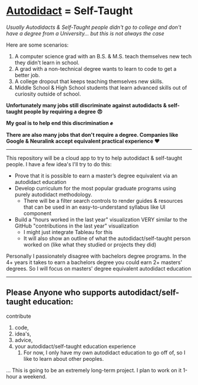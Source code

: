 # **[Autodidact](https://en.wikipedia.org/wiki/Autodidacticism) = Self-Taught**

_Usually Autodidacts & Self-Taught people didn't go to college and don't have a degree from a University... but this is not always the case_


Here are some scenarios:
1. A computer science grad with an B.S. & M.S. teach themselves new tech they didn't learn in school.
2. A grad with a non-technical degree wants to learn to code to get a better job.
3. A college dropout that keeps teaching themselves new skills.
4. Middle School & High School students that learn advanced skills out of curiosity outside of school.

**Unfortunately many jobs still discriminate against autodidacts & self-taught people by requiring a degree 😠** 

**My goal is to help end this discrimination ✊**

**There are also many jobs that don't require a degree. Companies like Google & Neuralink accept equivalent practical experience ❤️** 

****

This repository will be a cloud app to try to help autodidact & self-taught people. 
I have a few idea's I'll try to do this:
- Prove that it is possible to earn a master’s degree equivalent via an autodidact education
- Develop curriculum for the most popular graduate programs using purely autodidact methodology. 
  - There will be a filter search controls to render guides & resources that can be used in an easy-to-understand syllabus like UI component
- Build a "hours worked in the last year" visualization VERY similar to the GitHub "contributions in the last year" visualization
  - I might just integrate Tableau for this
  - It will also show an outline of what the autodidact/self-taught person worked on (like what they studied or projects they did)

Personally I passionately disagree with bachelors degree programs. In the 4+ years it takes to earn
a bachelors degree you could earn 2+ masters' degrees.
So I will focus on masters' degree equivalent autodidact education

****

## Please Anyone who supports autodidact/self-taught education:
contribute 
1. code, 
2. idea's, 
3. advice,
4. your autodidact/self-taught education experience
   1. For now, I only have my own autodidact education to go off of, so I like to learn about other peoples. 

... This is going to be an extremely long-term project. I plan to work on it 1-hour a weekend. 



